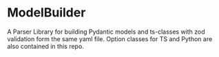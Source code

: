 # ModelBuilder
A Parser Library for building Pydantic models and ts-classes with zod validation form the same yaml file. Option classes for TS and Python are also contained in this repo.
